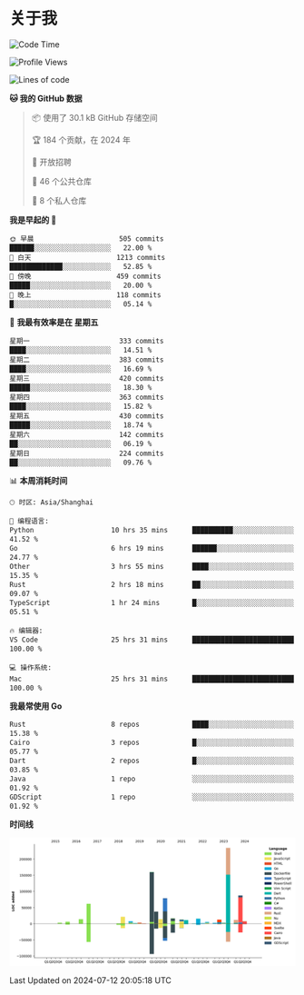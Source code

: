 # 关于我

<!--START_SECTION:waka-->
![Code Time](http://img.shields.io/badge/Code%20Time-2%2C930%20hrs%2053%20mins-blue)

![Profile Views](http://img.shields.io/badge/%E4%B8%AA%E4%BA%BA%E8%B5%84%E6%96%99%E8%A7%82%E7%9C%8B%E6%AC%A1%E6%95%B0-0-blue)

![Lines of code](https://img.shields.io/badge/%E4%BB%8E%E3%80%8CHello%20World%E3%80%8D%E8%B5%B7%E6%88%91%E5%B7%B2%E7%BB%8F%E5%86%99%E4%BA%86-824.3%20thousand%20%E8%A1%8C%E4%BB%A3%E7%A0%81-blue)

**🐱 我的 GitHub 数据** 

> 📦  使用了 30.1 kB GitHub 存储空间 
 > 
> 🏆 184 个贡献，在 2024 年
 > 
> 💼 开放招聘
 > 
> 📜 46 个公共仓库 
 > 
> 🔑 8 个私人仓库 
 > 
**我是早起的 🐤** 

```text
🌞 早晨                     505 commits         ██████░░░░░░░░░░░░░░░░░░░   22.00 % 
🌆 白天                     1213 commits        █████████████░░░░░░░░░░░░   52.85 % 
🌃 傍晚                     459 commits         █████░░░░░░░░░░░░░░░░░░░░   20.00 % 
🌙 晚上                     118 commits         █░░░░░░░░░░░░░░░░░░░░░░░░   05.14 % 
```
📅 **我最有效率是在 星期五** 

```text
星期一                      333 commits         ████░░░░░░░░░░░░░░░░░░░░░   14.51 % 
星期二                      383 commits         ████░░░░░░░░░░░░░░░░░░░░░   16.69 % 
星期三                      420 commits         █████░░░░░░░░░░░░░░░░░░░░   18.30 % 
星期四                      363 commits         ████░░░░░░░░░░░░░░░░░░░░░   15.82 % 
星期五                      430 commits         █████░░░░░░░░░░░░░░░░░░░░   18.74 % 
星期六                      142 commits         ██░░░░░░░░░░░░░░░░░░░░░░░   06.19 % 
星期日                      224 commits         ██░░░░░░░░░░░░░░░░░░░░░░░   09.76 % 
```


📊 **本周消耗时间** 

```text
🕑︎ 时区: Asia/Shanghai

💬 编程语言: 
Python                   10 hrs 35 mins      ██████████░░░░░░░░░░░░░░░   41.52 % 
Go                       6 hrs 19 mins       ██████░░░░░░░░░░░░░░░░░░░   24.77 % 
Other                    3 hrs 55 mins       ████░░░░░░░░░░░░░░░░░░░░░   15.35 % 
Rust                     2 hrs 18 mins       ██░░░░░░░░░░░░░░░░░░░░░░░   09.07 % 
TypeScript               1 hr 24 mins        █░░░░░░░░░░░░░░░░░░░░░░░░   05.51 % 

🔥 编辑器: 
VS Code                  25 hrs 31 mins      █████████████████████████   100.00 % 

💻 操作系统: 
Mac                      25 hrs 31 mins      █████████████████████████   100.00 % 
```

**我最常使用 Go** 

```text
Rust                     8 repos             ████░░░░░░░░░░░░░░░░░░░░░   15.38 % 
Cairo                    3 repos             █░░░░░░░░░░░░░░░░░░░░░░░░   05.77 % 
Dart                     2 repos             █░░░░░░░░░░░░░░░░░░░░░░░░   03.85 % 
Java                     1 repo              ░░░░░░░░░░░░░░░░░░░░░░░░░   01.92 % 
GDScript                 1 repo              ░░░░░░░░░░░░░░░░░░░░░░░░░   01.92 % 
```



**时间线**

![Lines of Code chart](https://raw.githubusercontent.com/catusax/catusax/master/assets/bar_graph.png)


 Last Updated on 2024-07-12 20:05:18 UTC
<!--END_SECTION:waka-->
